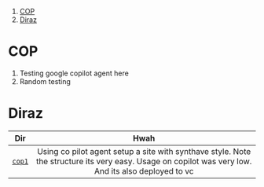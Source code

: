 1. [COP](#cop)
2. [Diraz](#diraz)

# COP

1. Testing google copilot agent here
2. Random testing

# Diraz

|        Dir        |                                                                        Hwah                                                                         |
| :---------------: | :-------------------------------------------------------------------------------------------------------------------------------------------------: |
| [`cop1`](./cop1/) | Using co pilot agent setup a site with synthave style. Note the structure its very easy. Usage on copilot was very low. And its also deployed to vc |
